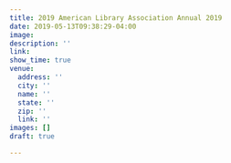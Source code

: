 ```yaml
---
title: 2019 American Library Association Annual 2019
date: 2019-05-13T09:38:29-04:00
image: 
description: ''
link: 
show_time: true
venue:
  address: ''
  city: ''
  name: ''
  state: ''
  zip: ''
  link: ''
images: []
draft: true

---
```


